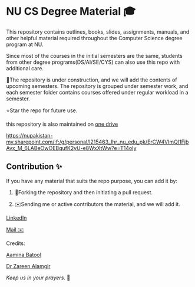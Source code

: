 # NU CS Degree Material 🎓

This repository contains outlines, books, slides, assignments, manuals, and other helpful material required throughout the Computer Science degree program at NU.

Since most of the courses in the initial semesters are the same, students from other degree programs(DS/AI/SE/CYS) can also use this repo with additional care.

🚧The repository is under construction, and we will add the contents of upcoming semesters. The repository is grouped under semester work, and each semester folder contains courses offered under regular workload in a semester.

⭐Star the repo for future use.

this repository is also maintained on [one drive](https://nupakistan-my.sharepoint.com/:f:/g/personal/l215463_lhr_nu_edu_pk/ErCW4VImQI1FjbAvx_M_6LABeOwOEBqufK2yU-e8WxXtWw?e=T14oIy) 


https://nupakistan-my.sharepoint.com/:f:/g/personal/l215463_lhr_nu_edu_pk/ErCW4VImQI1FjbAvx_M_6LABeOwOEBqufK2yU-e8WxXtWw?e=T14oIy

## Contribution ✨

If you have any material that suits the repo purpose, you can add it by:

1. 🍴Forking the repository and then initiating a pull request.

2. ✉️Sending me or active contributors the material, and we will add it.


[LinkedIn ](https://www.linkedin.com/in/mdalinoorka/)

[Mail ✉️](mailto:mdalinoorka@gmail.com)

Credits: 

[Aamina Batool](https://www.linkedin.com/in/aaminabatool/)

[Dr Zareen Alamgir](https://www.linkedin.com/in/zareen-alamgir-19978866/)








*Keep us in your prayers.* 🙏
